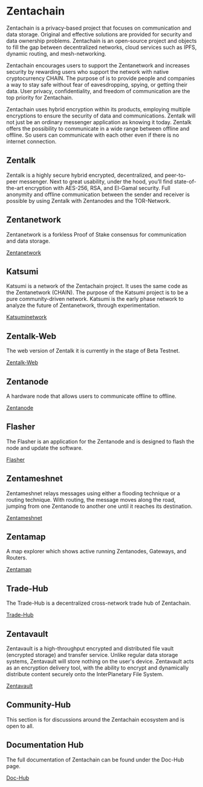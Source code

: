 # Zentachain

Zentachain is a privacy-based project that focuses on communication and data storage. Original and effective solutions are provided for security and data ownership problems. Zentachain is an open-source project and objects to fill the gap between decentralized networks, cloud services such as IPFS, dynamic routing, and mesh-networking.

Zentachain encourages users to support the Zentanetwork and increases security by rewarding users who support the network with native cryptocurrency CHAIN. The purpose of is to provide people and companies a way to stay safe without fear of eavesdropping, spying, or getting their data. User privacy, confidentiality, and freedom of communication are the top priority for Zentachain.

Zentachain uses hybrid encryption within its products, employing multiple encryptions to ensure the security of data and communications. Zentalk will not just be an ordinary messenger application as knowing it today. Zentalk offers the possibility to communicate in a wide range between offline and offline. So users can communicate with each other even if there is no internet connection.

## Zentalk

Zentalk is a highly secure hybrid encrypted, decentralized, and peer-to-peer messenger. Next to great usability, under the hood, you’ll find state-of-the-art encryption with AES-256, RSA, and El-Gamal security. Full anonymity and offline communication between the sender and receiver is possible by using Zentalk with Zentanodes and the TOR-Network.

## Zentanetwork

Zentanetwork is a forkless Proof of Stake consensus for communication and data storage.

[Zentanetwork](https://docs.zentachain.io/zentanetwork)

## Katsumi

Katsumi is a network of the Zentachain project. It uses the same code as the Zentanetwork (CHAIN). The purpose of the Katsumi project is to be a pure community-driven network. Katsumi is the early phase network to analyze the future of Zentanetwork, through experimentation.

[Katsuminetwork](https://docs.zentachain.io/katsuminetwork)

## Zentalk-Web

The web version of Zentalk it is currently in the stage of Beta Testnet.

[Zentalk-Web](https://zentalk.chat)

## Zentanode

A hardware node that allows users to communicate offline to offline.

[Zentanode]()

## Flasher

The Flasher is an application for the Zentanode and is designed to flash the node and update the software.

[Flasher]()

## Zentameshnet

Zentameshnet relays messages using either a flooding technique or a routing technique. With routing, the message moves along the road, jumping from one Zentanode to another one until it reaches its destination.

[Zentameshnet](https://github.com/ZentaChain/Zentamesh-rust)

## Zentamap

A map explorer which shows active running Zentanodes, Gateways, and Routers.

[Zentamap](https://zentachain.io/zentamap)

## Trade-Hub

The Trade-Hub is a decentralized cross-network trade hub of Zentachain.

[Trade-Hub](https://trade.zentachain.io)

## Zentavault

Zentavault is a high-throughput encrypted and distributed file vault (encrypted storage) and transfer service. Unlike regular data storage systems, Zentavault will store nothing on the user's device. Zentavault acts as an encryption delivery tool, with the ability to encrypt and dynamically distribute content securely onto the InterPlanetary File System.

[Zentavault](https://github.com/ZentaChain/Zentavault)

## Community-Hub

This section is for discussions around the Zentachain ecosystem and is open to all.
 
## Documentation Hub

The full documentation of Zentachain can be found under the Doc-Hub page.

[Doc-Hub](https://docs.zentachain.io)
